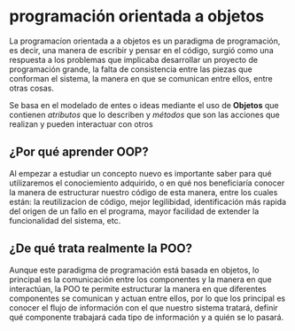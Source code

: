 # programación orientada a objetos
La programacíon orientada a a objetos es un paradigma de programación, es decir, una manera de escribir y pensar en el código, surgió como una respuesta a los problemas que implicaba desarrollar un proyecto de programación grande, la falta de consistencia entre las piezas que conforman el sistema, la manera en que se comunican entre ellos, entre otras cosas.

Se basa en el modelado de entes o ideas mediante el uso de **Objetos** que contienen *atributos* que lo describen y *métodos* que son las acciones que realizan y pueden interactuar con otros

## ¿Por qué aprender OOP?
Al empezar a estudiar un concepto nuevo es importante saber para qué utilizaremos el conociemiento adquirido, o en qué nos beneficiaría conocer la manera de estructurar nuestro código de esta manera, entre los cuales están: la reutilizacion de código, mejor legilibidad, identificación más rapida del origen de un fallo en el programa, mayor facilidad de extender la funcionalidad del sistema, etc.

## ¿De qué trata realmente la POO?
Aunque este paradigma de programación está basada en  objetos, lo principal es la comunicación entre los componentes y la manera en que interactúan, la POO te permite estructurar la manera en que diferentes componentes se comunican y actuan entre ellos, por lo que los principal es conocer el flujo de información con el que nuestro sistema tratará, definir qué componente trabajará cada tipo de información y a quién se lo pasará.

